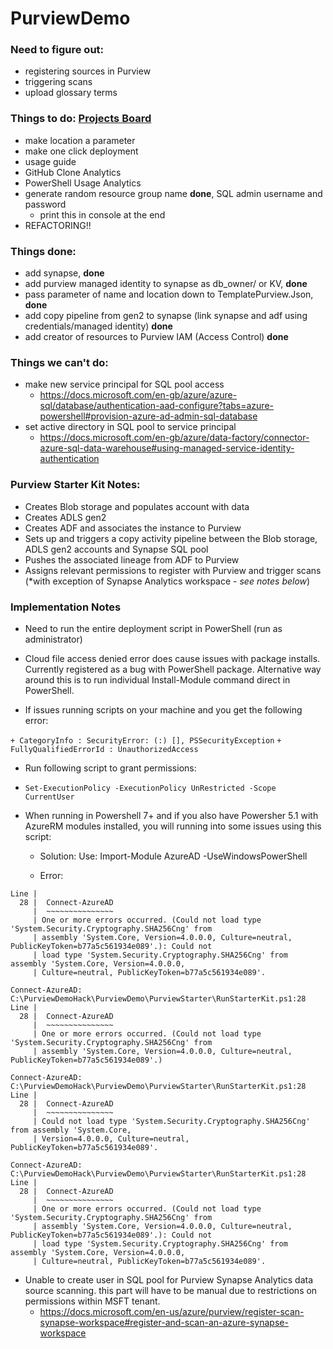 # PurviewDemo

### Need to figure out:

- registering sources in Purview
- triggering scans
- upload glossary terms

### Things to do: [Projects Board](https://github.com/lipinght/PurviewDemo/projects/1)

- make location a parameter
- make one click deployment
- usage guide
- GitHub Clone Analytics
- PowerShell Usage Analytics
- generate random resource group name **done**, SQL admin username and password 
  - print this in console at the end 
- REFACTORING!! 

### Things done:

- add synapse, **done**
- add purview managed identity to synapse as db_owner/ or KV, **done**
- pass parameter of name and location down to TemplatePurview.Json, **done**
- add copy pipeline from gen2 to synapse (link synapse and adf using credentials/managed identity) **done**
- add creator of resources to Purview IAM (Access Control) **done**

### Things we can't do:

- make new service principal for SQL pool access
  - https://docs.microsoft.com/en-gb/azure/azure-sql/database/authentication-aad-configure?tabs=azure-powershell#provision-azure-ad-admin-sql-database
- set active directory in SQL pool to service principal 
  - https://docs.microsoft.com/en-gb/azure/data-factory/connector-azure-sql-data-warehouse#using-managed-service-identity-authentication
  
### Purview Starter Kit Notes:

- Creates Blob storage and populates account with data
- Creates ADLS gen2
- Creates ADF and associates the instance to Purview
- Sets up and triggers a copy activity pipeline between the Blob storage, ADLS gen2 accounts and Synapse SQL pool
- Pushes the associated lineage from ADF to Purview
- Assigns relevant permissions to register with Purview and trigger scans (*with exception of Synapse Analytics workspace - *see notes below*)

### Implementation Notes

- Need to run the entire deployment script in PowerShell (run as administrator)

- Cloud file access denied error does cause issues with package installs. Currently registered as a bug with PowerShell package. Alternative way around this is to run individual Install-Module command direct in PowerShell.

- If issues running scripts on your machine and you get the following error:

`+ CategoryInfo : SecurityError: (:) [], PSSecurityException`
`+ FullyQualifiedErrorId : UnauthorizedAccess`

- Run following script to grant permissions:

- `Set-ExecutionPolicy -ExecutionPolicy UnRestricted -Scope CurrentUser`

 - When running in Powershell 7+ and if you also have Powersher 5.1 with AzureRM modules installed, you will running into some issues using this script:


    - Solution: Use: Import-Module AzureAD -UseWindowsPowerShell

    - Error:
``` Connect-AzureAD: C:\PurviewDemoHack\PurviewDemo\PurviewStarter\RunStarterKit.ps1:28
Line |
  28 |  Connect-AzureAD
     |  ~~~~~~~~~~~~~~~
     | One or more errors occurred. (Could not load type 'System.Security.Cryptography.SHA256Cng' from
     | assembly 'System.Core, Version=4.0.0.0, Culture=neutral, PublicKeyToken=b77a5c561934e089'.): Could not
     | load type 'System.Security.Cryptography.SHA256Cng' from assembly 'System.Core, Version=4.0.0.0,
     | Culture=neutral, PublicKeyToken=b77a5c561934e089'.

Connect-AzureAD: C:\PurviewDemoHack\PurviewDemo\PurviewStarter\RunStarterKit.ps1:28
Line |
  28 |  Connect-AzureAD
     |  ~~~~~~~~~~~~~~~
     | One or more errors occurred. (Could not load type 'System.Security.Cryptography.SHA256Cng' from
     | assembly 'System.Core, Version=4.0.0.0, Culture=neutral, PublicKeyToken=b77a5c561934e089'.)

Connect-AzureAD: C:\PurviewDemoHack\PurviewDemo\PurviewStarter\RunStarterKit.ps1:28
Line |
  28 |  Connect-AzureAD
     |  ~~~~~~~~~~~~~~~
     | Could not load type 'System.Security.Cryptography.SHA256Cng' from assembly 'System.Core,
     | Version=4.0.0.0, Culture=neutral, PublicKeyToken=b77a5c561934e089'.

Connect-AzureAD: C:\PurviewDemoHack\PurviewDemo\PurviewStarter\RunStarterKit.ps1:28
Line |
  28 |  Connect-AzureAD
     |  ~~~~~~~~~~~~~~~
     | One or more errors occurred. (Could not load type 'System.Security.Cryptography.SHA256Cng' from
     | assembly 'System.Core, Version=4.0.0.0, Culture=neutral, PublicKeyToken=b77a5c561934e089'.): Could not
     | load type 'System.Security.Cryptography.SHA256Cng' from assembly 'System.Core, Version=4.0.0.0,
     | Culture=neutral, PublicKeyToken=b77a5c561934e089'.
```
- Unable to create user in SQL pool for Purview Synapse Analytics data source scanning. this part will have to be manual due to restrictions on permissions within MSFT tenant.
  - https://docs.microsoft.com/en-us/azure/purview/register-scan-synapse-workspace#register-and-scan-an-azure-synapse-workspace